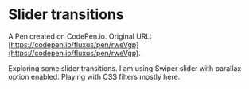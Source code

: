 # Slider transitions

A Pen created on CodePen.io. Original URL: [https://codepen.io/fluxus/pen/rweVgp](https://codepen.io/fluxus/pen/rweVgp).

Exploring some slider transitions. I am using Swiper slider with parallax option enabled. Playing with CSS filters mostly here.

